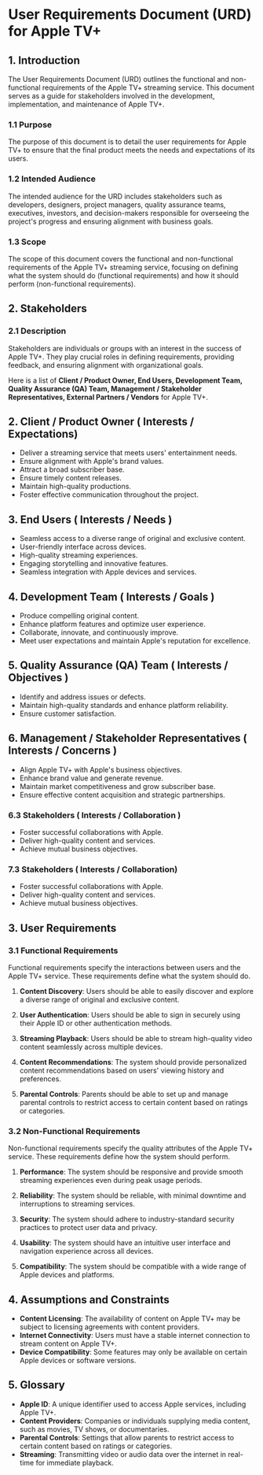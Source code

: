 # User Requirements Document (URD) for Apple TV+

## 1. Introduction

The User Requirements Document (URD) outlines the functional and non-functional requirements of the Apple TV+ streaming service. This document serves as a guide for stakeholders involved in the development, implementation, and maintenance of Apple TV+.

### 1.1 Purpose

The purpose of this document is to detail the user requirements for Apple TV+ to ensure that the final product meets the needs and expectations of its users.

### 1.2 Intended Audience

The intended audience for the URD includes stakeholders such as developers, designers, project managers, quality assurance teams, executives, investors, and decision-makers responsible for overseeing the project's progress and ensuring alignment with business goals.

### 1.3 Scope

The scope of this document covers the functional and non-functional requirements of the Apple TV+ streaming service, focusing on defining what the system should do (functional requirements) and how it should perform (non-functional requirements).

## 2. Stakeholders

### 2.1 Description

Stakeholders are individuals or groups with an interest in the success of Apple TV+. They play crucial roles in defining requirements, providing feedback, and ensuring alignment with organizational goals.

Here is a list of **Client / Product Owner, End Users, Development Team, Quality Assurance (QA) Team, Management / Stakeholder Representatives, External Partners / Vendors** for Apple TV+.
 
## 2. Client / Product Owner ( Interests / Expectations)

- Deliver a streaming service that meets users' entertainment needs.
- Ensure alignment with Apple's brand values.
- Attract a broad subscriber base.
- Ensure timely content releases.
- Maintain high-quality productions.
- Foster effective communication throughout the project.
 
## 3. End Users ( Interests / Needs )
 
- Seamless access to a diverse range of original and exclusive content.
- User-friendly interface across devices.
- High-quality streaming experiences.
- Engaging storytelling and innovative features.
- Seamless integration with Apple devices and services.
 
## 4. Development Team ( Interests / Goals )
 
- Produce compelling original content.
- Enhance platform features and optimize user experience.
- Collaborate, innovate, and continuously improve.
- Meet user expectations and maintain Apple's reputation for excellence.
  
## 5. Quality Assurance (QA) Team ( Interests / Objectives )
 
- Identify and address issues or defects.
- Maintain high-quality standards and enhance platform reliability.
- Ensure customer satisfaction.
 
## 6. Management / Stakeholder Representatives ( Interests / Concerns )
 
- Align Apple TV+ with Apple's business objectives.
- Enhance brand value and generate revenue.
- Maintain market competitiveness and grow subscriber base.
- Ensure effective content acquisition and strategic partnerships.
 
### 6.3 Stakeholders ( Interests / Collaboration )
 
- Foster successful collaborations with Apple.
- Deliver high-quality content and services.
- Achieve mutual business objectives.
 
### 7.3 Stakeholders ( Interests / Collaboration)
 
- Foster successful collaborations with Apple.
- Deliver high-quality content and services.
- Achieve mutual business objectives.

## 3. User Requirements

### 3.1 Functional Requirements

Functional requirements specify the interactions between users and the Apple TV+ service. These requirements define what the system should do.

1. **Content Discovery**: Users should be able to easily discover and explore a diverse range of original and exclusive content.
   
2. **User Authentication**: Users should be able to sign in securely using their Apple ID or other authentication methods.
   
3. **Streaming Playback**: Users should be able to stream high-quality video content seamlessly across multiple devices.
   
4. **Content Recommendations**: The system should provide personalized content recommendations based on users' viewing history and preferences.
   
5. **Parental Controls**: Parents should be able to set up and manage parental controls to restrict access to certain content based on ratings or categories.

### 3.2 Non-Functional Requirements

Non-functional requirements specify the quality attributes of the Apple TV+ service. These requirements define how the system should perform.

1. **Performance**: The system should be responsive and provide smooth streaming experiences even during peak usage periods.
   
2. **Reliability**: The system should be reliable, with minimal downtime and interruptions to streaming services.
   
3. **Security**: The system should adhere to industry-standard security practices to protect user data and privacy.
   
4. **Usability**: The system should have an intuitive user interface and navigation experience across all devices.
   
5. **Compatibility**: The system should be compatible with a wide range of Apple devices and platforms.

## 4. Assumptions and Constraints

- **Content Licensing**: The availability of content on Apple TV+ may be subject to licensing agreements with content providers.
- **Internet Connectivity**: Users must have a stable internet connection to stream content on Apple TV+.
- **Device Compatibility**: Some features may only be available on certain Apple devices or software versions.

## 5. Glossary

- **Apple ID**: A unique identifier used to access Apple services, including Apple TV+.
- **Content Providers**: Companies or individuals supplying media content, such as movies, TV shows, or documentaries.
- **Parental Controls**: Settings that allow parents to restrict access to certain content based on ratings or categories.
- **Streaming**: Transmitting video or audio data over the internet in real-time for immediate playback.
